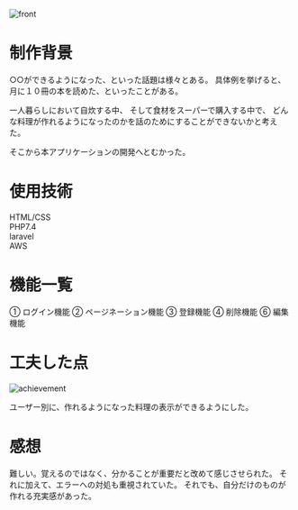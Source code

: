 ![front](https://github.com/JFN-N/WEBCAMP_PHP_Portfolio/assets/84073603/eaf14e0a-a20a-4dbb-afaa-58f65bd4998d)

# 制作背景

○○ができるようになった、といった話題は様々とある。
具体例を挙げると、月に１０冊の本を読めた、といったことがある。

一人暮らしにおいて自炊する中、
そして食材をスーパーで購入する中で、
どんな料理が作れるようになったのかを話のためにすることができないかと考えた。

そこから本アプリケーションの開発へとむかった。

# 使用技術
HTML/CSS<br>
PHP7.4<br>
laravel<br>
AWS

# 機能一覧

①	ログイン機能
②	ページネーション機能
③	登録機能
④	削除機能
⑥	編集機能

# 工夫した点
![achievement](https://github.com/JFN-N/WEBCAMP_PHP_Portfolio/assets/84073603/fbf83fa6-bc33-4f8d-9f7a-3d1d8552301d)

ユーザー別に、作れるようになった料理の表示ができるようにした。

# 感想
難しい。覚えるのではなく、分かることが重要だと改めて感じさせられた。
それに加えて、エラーへの対処も重視されていた。
それでも、自分だけのものが作れる充実感があった。

